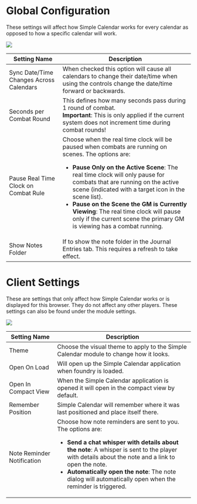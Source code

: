 # Global Configuration

These settings will affect how Simple Calendar works for every calendar as opposed to how a specific calendar will work.

![](media://global-config.png)

| Setting Name                            | Description                                                                                                                                                                                                                                                                                                                                                                                                                                                           |
|-----------------------------------------|-----------------------------------------------------------------------------------------------------------------------------------------------------------------------------------------------------------------------------------------------------------------------------------------------------------------------------------------------------------------------------------------------------------------------------------------------------------------------|
| Sync Date/Time Changes Across Calendars | When checked this option will cause all calendars to change their date/time when using the controls change the date/time forward or backwards.                                                                                                                                                                                                                                                                                                                        |
| Seconds per Combat Round                | This defines how many seconds pass during 1 round of combat.<br/>**Important**: This is only applied if the current system does not increment time during combat rounds!                                                                                                                                                                                                                                                                                              |
| Pause Real Time Clock on Combat Rule    | Choose when the real time clock will be paused when combats are running on scenes. The options are: <ul><li>**Pause Only on the Active Scene**: The real time clock will only pause for combats that are running on the active scene (indicated with a target icon in the scene list).</li><li>**Pause on the Scene the GM is Currently Viewing**: The real time clock will pause only if the current scene the primary GM is viewing has a combat running.</li></ul> |
| Show Notes Folder                       | If to show the note folder in the Journal Entries tab. This requires a refresh to take effect.                                                                                                                                                                                                                                                                                                                                                                        |

# Client Settings

These are settings that only affect how Simple Calendar works or is displayed for this browser. They do not affect any other players. These settings can also be found under the module settings.

![](media://client-settings.png)

| Setting Name               | Description                                                                                                                                                                                                                                                                                                                                      |
|----------------------------|--------------------------------------------------------------------------------------------------------------------------------------------------------------------------------------------------------------------------------------------------------------------------------------------------------------------------------------------------|
| Theme                      | Choose the visual theme to apply to the Simple Calendar module to change how it looks.                                                                                                                                                                                                                                                           |
| Open On Load               | Will open up the Simple Calendar application when foundry is loaded.                                                                                                                                                                                                                                                                             |
| Open In Compact View       | When the Simple Calendar application is opened it will open in the compact view by default.                                                                                                                                                                                                                                                      |
| Remember Position          | Simple Calendar will remember where it was last positioned and place itself there.                                                                                                                                                                                                                                                               |
| Note Reminder Notification | Choose how note reminders are sent to you. The options are:<br/><ul><li>**Send a chat whisper with details about the note**: A whisper is sent to the player with details about the note and a link to open the note.</li><li>**Automatically open the note**: The note dialog will automatically open when the reminder is triggered.</li></ul> |

